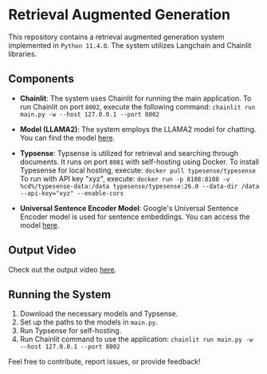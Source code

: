 # Retrieval Augmented Generation

This repository contains a retrieval augmented generation system implemented in `Python 11.4.0`. The system utilizes Langchain and Chainlit libraries.

## Components

- **Chainlit**: The system uses Chainlit for running the main application. To run Chainlit on port `8002`, execute the following command: `chainlit run main.py -w --host 127.0.0.1 --port 8002`

- **Model (LLAMA2)**: The system employs the LLAMA2 model for chatting. You can find the model [here](https://huggingface.co/TheBloke/Llama-2-7B-GGML/blob/main/llama-2-7b.ggmlv3.q8_0.bin).

- **Typsense**: Typsense is utilized for retrieval and searching through documents. It runs on port `8081` with self-hosting using Docker. To install Typesense for local hosting, execute: `docker pull typesense/typesense`
To run with API key "xyz", execute: `docker run -p 8108:8108 -v %cd%/typesense-data:/data typesense/typesense:26.0 --data-dir /data --api-key="xyz" --enable-cors`

- **Universal Sentence Encoder Model**: Google's Universal Sentence Encoder model is used for sentence embeddings. You can access the model [here](https://www.kaggle.com/models/google/universal-sentence-encoder).

## Output Video
Check out the output video [here](https://drive.google.com/file/d/1jYg7tcU5qCWbTGGUIPsLYLXOxMnIQ2Wm/view?usp=sharing).

## Running the System
1. Download the necessary models and Typsense.
2. Set up the paths to the models in `main.py`.
3. Run Typsense for self-hosting.
4. Run Chainlit command to use the application: `chainlit run main.py -w --host 127.0.0.1 --port 8002`

Feel free to contribute, report issues, or provide feedback!
